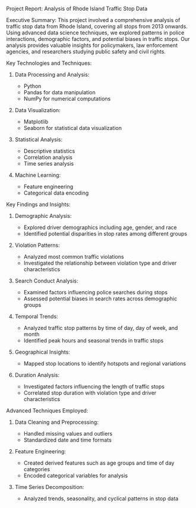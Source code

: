 Project Report: Analysis of Rhode Island Traffic Stop Data

Executive Summary:
This project involved a comprehensive analysis of traffic stop data from Rhode Island, covering all stops from 2013 onwards. Using advanced data science techniques, we explored patterns in police interactions, demographic factors, and potential biases in traffic stops. Our analysis provides valuable insights for policymakers, law enforcement agencies, and researchers studying public safety and civil rights.

Key Technologies and Techniques:

1. Data Processing and Analysis:
   - Python
   - Pandas for data manipulation
   - NumPy for numerical computations

2. Data Visualization:
   - Matplotlib
   - Seaborn for statistical data visualization

3. Statistical Analysis:
   - Descriptive statistics
   - Correlation analysis
   - Time series analysis

4. Machine Learning:
   - Feature engineering
   - Categorical data encoding

Key Findings and Insights:

1. Demographic Analysis:
   - Explored driver demographics including age, gender, and race
   - Identified potential disparities in stop rates among different groups

2. Violation Patterns:
   - Analyzed most common traffic violations
   - Investigated the relationship between violation type and driver characteristics

3. Search Conduct Analysis:
   - Examined factors influencing police searches during stops
   - Assessed potential biases in search rates across demographic groups

4. Temporal Trends:
   - Analyzed traffic stop patterns by time of day, day of week, and month
   - Identified peak hours and seasonal trends in traffic stops

5. Geographical Insights:
   - Mapped stop locations to identify hotspots and regional variations

6. Duration Analysis:
   - Investigated factors influencing the length of traffic stops
   - Correlated stop duration with violation type and driver characteristics

Advanced Techniques Employed:

1. Data Cleaning and Preprocessing:
   - Handled missing values and outliers
   - Standardized date and time formats

2. Feature Engineering:
   - Created derived features such as age groups and time of day categories
   - Encoded categorical variables for analysis

3. Time Series Decomposition:
   - Analyzed trends, seasonality, and cyclical patterns in stop data

